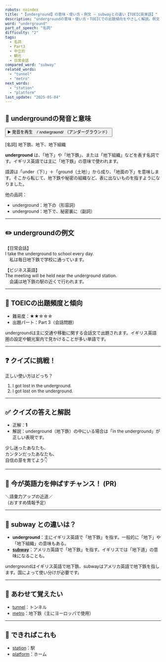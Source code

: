 ```yaml
---
robots: noindex
title: "【underground】の意味・使い方・例文 ― subwayとの違い【TOEIC英単語】"
description: "undergroundの意味・使い方・TOEICでの出題傾向をやさしく解説。例文・クイズ付きでsubwayとの違いもわかりやすく学べます。"
word: "underground"
part_of_speech: "名詞"
difficulty: "2"
tags:
  - 名詞
  - Part3
  - 中立的
  - 観光
  - 日常会話
compared_word: "subway"
related_words:
  - "tunnel"
  - "metro"
next_words:
  - "station"
  - "platform"
last_update: "2025-05-04"
---
```


## 🔰 undergroundの発音と意味

<button class="play-audio" onclick="playTTS('underground')">
  <span class="play-audio-main">
    ▶️ 発音を再生　/ˈʌndərɡraʊnd/
  </span>
  <span class="play-audio-sub">
    （アンダーグラウンド）
  </span>
</button>

[名詞] 地下鉄、地下、地下組織

**underground** は、「地下」や「地下鉄」、または「地下組織」などを表す名詞です。イギリス英語では主に「地下鉄」の意味で使われます。

語源は「under（下）」＋「ground（土地）」から成り、「地面の下」を意味します。そこから転じて、地下鉄や秘密の組織など、表に出ないものを指すようになりました。

他の品詞：  
- underground：地下の（形容詞）
- underground：地下で、秘密裏に（副詞）

---

## ✏️ undergroundの例文

【日常会話】  
I take the underground to school every day.  
　私は毎日地下鉄で学校に通っています。

【ビジネス英語】  
The meeting will be held near the underground station.  
　会議は地下鉄の駅の近くで行われます。

---

## 🎯 TOEICの出題頻度と傾向

- 難易度：★★☆☆☆
- 出題パート：Part 3（会話問題）

undergroundは主に交通や移動に関する会話文で出題されます。イギリス英語圏の設定や観光案内で見かけることが多い単語です。

---

## ❓ クイズに挑戦！

正しい使い方はどっち？

1. I got lost in the underground.  
2. I got lost on the underground.

---

## ✅ クイズの答えと解説

- 正解：**1**
- 解説：underground（地下鉄）の中にいる場合は「in the underground」が正しい表現です。

少し迷ったあなたも、  
カンタンだったあなたも、  
自信の芽を育てよう👇️

---

## 🚀 今が英語力を伸ばすチャンス！ (PR)

<div class="info-center">
＼語彙力アップの近道／<br>  
（おすすめ情報予定）
</div>

---

## 🤔  subway との違いは？

- **underground**：主にイギリス英語で「地下鉄」を指す。一般的に「地下」や「地下組織」の意味もある。
- **[subway](/word/subway)**：アメリカ英語で「地下鉄」を指す。イギリスでは「地下道」の意味になることも。

undergroundはイギリス英語で地下鉄、subwayはアメリカ英語で地下鉄を指します。国によって使い分けが必要です。

---

## 🧩 あわせて覚えたい

- [tunnel](/word/tunnel)：トンネル
- [metro](/word/metro)：地下鉄（主にヨーロッパで使用）

---

## 📖 できればこれも

- [station](/word/station)：駅
- [platform](/word/platform)：ホーム

<!-- cvid: aid16_bid48 -->
